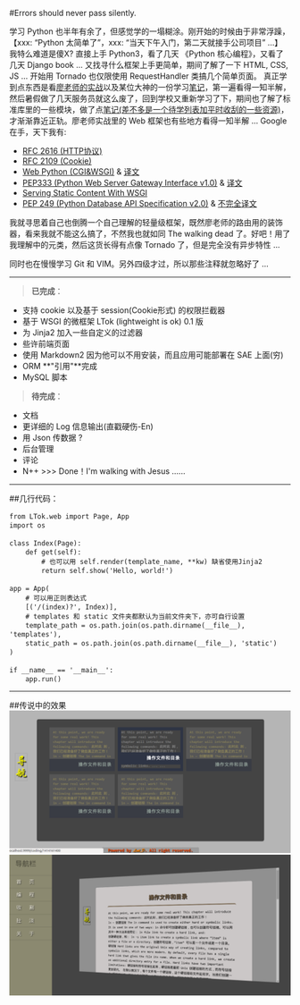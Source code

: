 #Errors should never pass silently.

学习 Python 也半年有余了，但感觉学的一塌糊涂。刚开始的时候由于非常浮躁，【xxx: “Python 太简单了”，xxx: “当天下午入门，第二天就接手公司项目” ...】 我特么难道是傻X? 直接上手 Python3，看了几天 《Python 核心编程》，又看了几天 Django book ... 又找寻什么框架上手更简单，期间了解了一下 HTML, CSS, JS ... 开始用 Tornado 也仅限使用 RequestHandler 类搞几个简单页面。
真正学到点东西是看[廖老师的实战](http://www.liaoxuefeng.com/wiki/001374738125095c955c1e6d8bb493182103fac9270762a000/001397616003925a3d157284cd24bc0952d6c4a7c9d8c55000)以及某位大神的一份学习[笔记](https://github.com/qyuhen/book)，第一遍看得一知半解，然后暑假做了几天服务员就这么废了，回到学校又重新学习了下，期间也了解了标准库里的一些模块，做了点[笔记(差不多是一个待学列表加平时收刮的一些资源)](https://github.com/Damnever/Note)，才渐渐靠近正轨。廖老师实战里的 Web 框架也有些地方看得一知半解 ... Google 在手，天下我有:
- [RFC 2616 (HTTP协议)](http://www.faqs.org/rfcs/rfc2616.html)
- [RFC 2109 (Cookie)](https://www.ietf.org/rfc/rfc2109.txt)
- [Web Python (CGI&WSGI)](http://webpython.codepoint.net/) & [译文](http://www.xefan.com/archives/84004.html)
-  [PEP333 (Python Web Server Gateway Interface v1.0)](http://www.python.org/dev/peps/pep-0333) & [译文](http://www.cnblogs.com/laozhbook/p/python_pep_333.html)
- [Serving Static Content With WSGI](http://pwp.stevecassidy.net/wsgi/static.html)
- [ PEP 249 (Python Database API Specification v2.0)](http://legacy.python.org/dev/peps/pep-0249/) & [不完全译文](http://blog.csdn.net/dajianshi/article/details/7482201)

我就寻思着自己也倒腾一个自己理解的轻量级框架，既然廖老师的路由用的装饰器，看来我就不能这么搞了，不然我也就如同 The walking dead 了。好吧！用了我理解中的元类，然后这货长得有点像 Tornado 了，但是完全没有异步特性 ...

同时也在慢慢学习 Git 和 VIM。另外四级才过，所以那些注释就忽略好了 ...

---

> **已完成**：
- 支持 cookie 以及基于 session(Cookie形式) 的权限拦截器
- 基于 WSGI 的微框架 LTok (lightweight is ok) 0.1 版
- 为 Jinja2 加入一些自定义的过滤器
- 些许前端页面
- 使用 Markdown2 因为他可以不用安装，而且应用可能部署在 SAE 上面(穷)
- ORM **"引用"**完成
- MySQL 脚本

> **待完成**：
- 文档
- 更详细的 Log 信息输出(直戳硬伤-En)
- 用 Json 传数据 ?
- 后台管理
- 评论
- N++ >>> Done！I'm walking with Jesus ......

---

##几行代码：
```
from LTok.web import Page, App
import os

class Index(Page):
    def get(self):
    	# 也可以用 self.render(template_name, **kw) 缺省使用Jinja2
        return self.show('Hello, world!')

app = App(
	# 可以用正则表达式
    [('/(index)?', Index)],
    # templates 和 static 文件夹都默认为当前文件夹下，亦可自行设置
    template_path = os.path.join(os.path.dirname(__file__), 'templates'),
    static_path = os.path.join(os.path.dirname(__file__), 'static')
)

if __name__ == '__main__':
    app.run()
```

---

##传说中的效果
![](./static/desired2.png)
![](./static/desired.png)